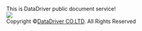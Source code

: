This is DataDriver public document service!<br>
![](https://datadrivertech.github.io/images/datadriver-logo.png)<br>
Copyright ©[DataDriver CO.LTD](http://www.datadriver.com.cn). All Rights Reserved
